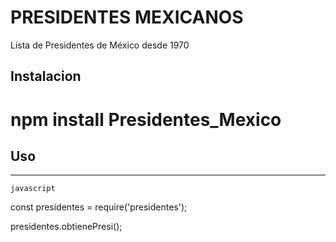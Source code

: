 # PRESIDENTES MEXICANOS

Lista de Presidentes de México desde 1970

## Instalacion

# npm install Presidentes_Mexico

## Uso

----
    javascript
const presidentes = require('presidentes');

presidentes.obtienePresi();